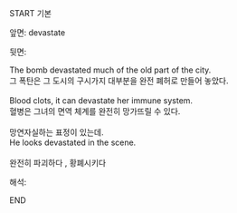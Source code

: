 START
기본

앞면:
devastate


뒷면:
<div>The bomb devastated much of the old part of the city. </div><div>그 폭탄은 그 도시의 구시가지 대부분을 완전 폐허로 만들어 놓았다.</div><div><br></div><div><div>Blood clots, it can devastate her immune system. </div><div><div>혈병은 그녀의 면역 체계를 완전히 망가뜨릴 수 있다.</div></div></div><div><br></div><div><div><div>망연자실하는 표정이 있는데.</div></div><div><div>He looks devastated in the scene.</div></div></div><div><br></div><div>완전히 파괴하다 , 황폐시키다</div>


해석:

END